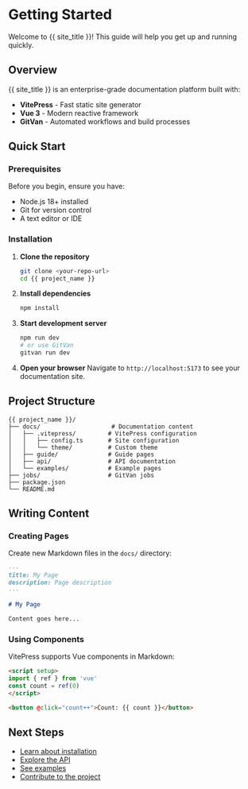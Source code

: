 # Getting Started

Welcome to {{ site_title }}! This guide will help you get up and running quickly.

## Overview

{{ site_title }} is an enterprise-grade documentation platform built with:

- **VitePress** - Fast static site generator
- **Vue 3** - Modern reactive framework
- **GitVan** - Automated workflows and build processes

## Quick Start

### Prerequisites

Before you begin, ensure you have:

- Node.js 18+ installed
- Git for version control
- A text editor or IDE

### Installation

1. **Clone the repository**
   ```bash
   git clone <your-repo-url>
   cd {{ project_name }}
   ```

2. **Install dependencies**
   ```bash
   npm install
   ```

3. **Start development server**
   ```bash
   npm run dev
   # or use GitVan
   gitvan run dev
   ```

4. **Open your browser**
   Navigate to `http://localhost:5173` to see your documentation site.

## Project Structure

```
{{ project_name }}/
├── docs/                    # Documentation content
│   ├── .vitepress/         # VitePress configuration
│   │   ├── config.ts       # Site configuration
│   │   └── theme/          # Custom theme
│   ├── guide/              # Guide pages
│   ├── api/                # API documentation
│   └── examples/           # Example pages
├── jobs/                   # GitVan jobs
├── package.json
└── README.md
```

## Writing Content

### Creating Pages

Create new Markdown files in the `docs/` directory:

```markdown
---
title: My Page
description: Page description
---

# My Page

Content goes here...
```

### Using Components

VitePress supports Vue components in Markdown:

```markdown
<script setup>
import { ref } from 'vue'
const count = ref(0)
</script>

<button @click="count++">Count: {{ count }}</button>
```

## Next Steps

- [Learn about installation](/guide/installation)
- [Explore the API](/api/)
- [See examples](/examples/basic)
- [Contribute to the project](/contributing)